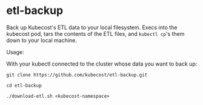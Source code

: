 # etl-backup
Back up Kubecost's ETL data to your local filesystem. Execs into the kubecost pod, tars the contents of the ETL files, and `kubectl cp`'s them down to your local machine.

Usage: 

With your kubectl connected to the cluster whose data you want to back up:

```
git clone https://github.com/kubecost/etl-backup.git

cd etl-backup

./download-etl.sh <kubecost-namespace>
```
